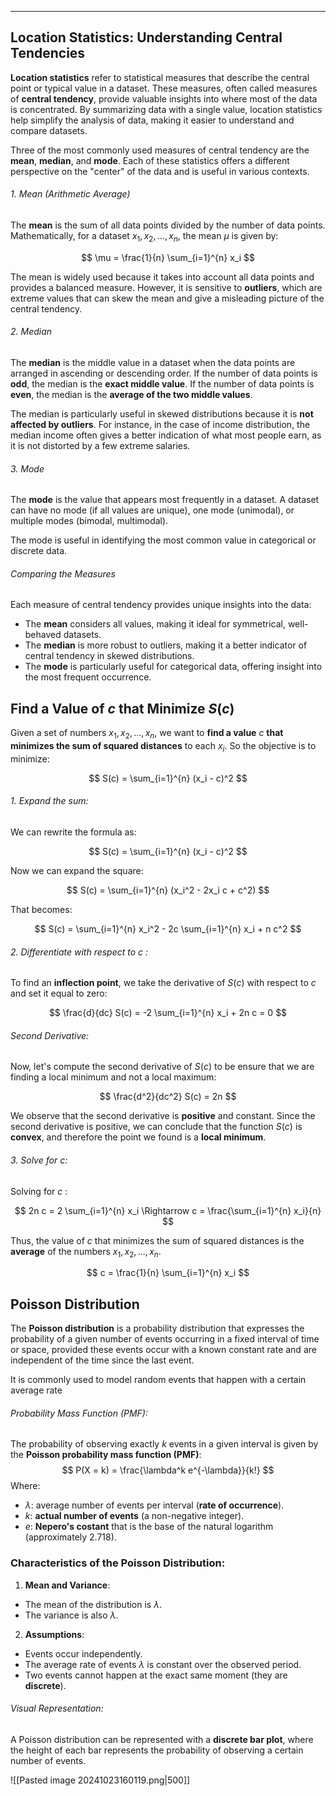 ___
## Location Statistics: Understanding Central Tendencies

**Location statistics** refer to statistical measures that describe the central point or typical value in a dataset. These measures, often called measures of **central tendency**, provide valuable insights into where most of the data is concentrated. By summarizing data with a single value, location statistics help simplify the analysis of data, making it easier to understand and compare datasets.

Three of the most commonly used measures of central tendency are the **mean**, **median**, and **mode**. Each of these statistics offers a different perspective on the "center" of the data and is useful in various contexts.
###### 1. Mean (Arithmetic Average)

The **mean** is the sum of all data points divided by the number of data points. Mathematically, for a dataset $x_1,x_2,...,x_n$, the mean $\mu$ is given by:

$$
\mu = \frac{1}{n} \sum_{i=1}^{n} x_i
$$

The mean is widely used because it takes into account all data points and provides a balanced measure. However, it is sensitive to **outliers**, which are extreme values that can skew the mean and give a misleading picture of the central tendency. 
###### 2. Median

The **median** is the middle value in a dataset when the data points are arranged in ascending or descending order. If the number of data points is **odd**, the median is the **exact middle value**. If the number of data points is **even**, the median is the **average of the two middle values**.

The median is particularly useful in skewed distributions because it is **not affected by outliers**. For instance, in the case of income distribution, the median income often gives a better indication of what most people earn, as it is not distorted by a few extreme salaries.

###### 3. Mode

The **mode** is the value that appears most frequently in a dataset. A dataset can have no mode (if all values are unique), one mode (unimodal), or multiple modes (bimodal, multimodal).

The mode is useful in identifying the most common value in categorical or discrete data. 

###### Comparing the Measures

Each measure of central tendency provides unique insights into the data:

- The **mean** considers all values, making it ideal for symmetrical, well-behaved datasets.
- The **median** is more robust to outliers, making it a better indicator of central tendency in skewed distributions.
- The **mode** is particularly useful for categorical data, offering insight into the most frequent occurrence.

## Find a Value of $c$ that Minimize $S(c)$

Given a set of numbers $x_1,x_2,...,x_n$, we want to **find a value** $c$ **that minimizes the sum of squared distances** to each $x_i$. So the objective is to minimize:

$$
S(c) = \sum_{i=1}^{n} (x_i - c)^2
$$

###### 1. Expand the sum:

We can rewrite the formula as:

$$
S(c) = \sum_{i=1}^{n} (x_i - c)^2
$$

Now we can expand the square:

$$
S(c) = \sum_{i=1}^{n} (x_i^2 - 2x_i c + c^2)
$$

That becomes:

$$
S(c) = \sum_{i=1}^{n} x_i^2 - 2c \sum_{i=1}^{n} x_i + n c^2
$$

###### 2. Differentiate with respect to $c$ :

To find an **inflection point**, we take the derivative of $S(c)$ with respect to $c$ and set it equal to zero:

$$
\frac{d}{dc} S(c) = -2 \sum_{i=1}^{n} x_i + 2n c = 0
$$
###### Second Derivative:

Now, let's compute the second derivative of $S(c)$ to be ensure that we are finding a local minimum and not a local maximum:

$$
\frac{d^2}{dc^2} S(c) = 2n
$$

We observe that the second derivative is **positive** and constant. Since the second derivative is positive, we can conclude that the function $S(c)$ is **convex**, and therefore the point we found is a **local minimum**.

###### 3. Solve for $c$:

Solving for $c$ :

$$
2n c = 2 \sum_{i=1}^{n} x_i \Rightarrow
c = \frac{\sum_{i=1}^{n} x_i}{n}
$$

Thus, the value of $c$ that minimizes the sum of squared distances is the **average** of the numbers $x_1,x_2,...,x_n$.

$$
c = \frac{1}{n} \sum_{i=1}^{n} x_i
$$

## Poisson Distribution

The **Poisson distribution** is a probability distribution that expresses the probability of a given number of events occurring in a fixed interval of time or space, provided these events occur with a known constant rate and are independent of the time since the last event.

It is commonly used to model random events that happen with a certain average rate
###### Probability Mass Function (PMF):

The probability of observing exactly $k$ events in a given interval is given by the **Poisson probability mass function (PMF)**: $$ P(X = k) = \frac{\lambda^k e^{-\lambda}}{k!} $$ Where: 
- $\lambda$: average number of events per interval (**rate of occurrence**).
- $k$: **actual number of events** (a non-negative integer).
- $e$: **Nepero's costant** that is the base of the natural logarithm (approximately 2.718).

 ### Characteristics of the Poisson Distribution:
1. **Mean and Variance**:
- The mean of the distribution is $\lambda$.
- The variance is also $\lambda$.
2. **Assumptions**:
- Events occur independently.
- The average rate of events $\lambda$ is constant over the observed period.
- Two events cannot happen at the exact same moment (they are **discrete**).
###### Visual Representation:

A Poisson distribution can be represented with a **discrete bar plot**, where the height of each bar represents the probability of observing a certain number of events.

![[Pasted image 20241023160119.png|500]]